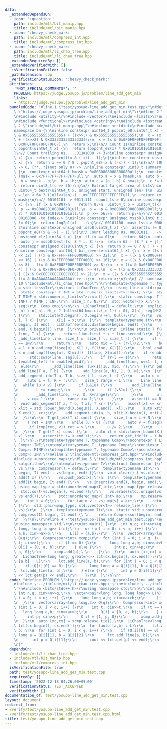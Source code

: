 ```yaml
---
data:
  _extendedDependsOn:
  - icon: ':question:'
    path: include/mtl/bit_manip.hpp
    title: include/mtl/bit_manip.hpp
  - icon: ':heavy_check_mark:'
    path: include/mtl/compress_int.hpp
    title: include/mtl/compress_int.hpp
  - icon: ':heavy_check_mark:'
    path: include/mtl/li_chao_tree.hpp
    title: include/mtl/li_chao_tree.hpp
  _extendedRequiredBy: []
  _extendedVerifiedWith: []
  _isVerificationFailed: false
  _pathExtension: cpp
  _verificationStatusIcon: ':heavy_check_mark:'
  attributes:
    '*NOT_SPECIAL_COMMENTS*': ''
    PROBLEM: https://judge.yosupo.jp/problem/line_add_get_min
    links:
    - https://judge.yosupo.jp/problem/line_add_get_min
  bundledCode: "#line 1 \"test/yosupo-line_add_get_min.test.cpp\"\n#define PROBLEM\
    \ \"https://judge.yosupo.jp/problem/line_add_get_min\"\r\n#line 2 \"include/mtl/li_chao_tree.hpp\"\
    \n#include <utility>\r\n#include <vector>\r\n#include <limits>\r\n#include <numeric>\r\
    \n#include <functional>\r\n#include <cstring>\r\n#include <iostream>\r\n#line\
    \ 2 \"include/mtl/bit_manip.hpp\"\n#include <cstdint>\n#include <cassert>\n\n\
    namespace bm {\n\ninline constexpr uint64_t popcnt_e8(uint64_t x) {\n  x = (x\
    \ & 0x5555555555555555) + ((x>>1) & 0x5555555555555555);\n  x = (x & 0x3333333333333333)\
    \ + ((x>>2) & 0x3333333333333333);\n  x = (x & 0x0F0F0F0F0F0F0F0F) + ((x>>4) &\
    \ 0x0F0F0F0F0F0F0F0F);\n  return x;\n}\n// Count 1s\ninline constexpr unsigned\
    \ popcnt(uint64_t x) {\n  return (popcnt_e8(x) * 0x0101010101010101) >> 56;\n\
    }\n// Count trailing 0s. ...01101000 -> 3\ninline constexpr unsigned ctz(uint64_t\
    \ x) {\n  return popcnt((x & (-x)) - 1);\n}\ninline constexpr unsigned ctz8(uint8_t\
    \ x) {\n  return x == 0 ? 8 : popcnt_e8((x & (-x)) - 1);\n}\n// [00..0](8bit)\
    \ -> 0, [**..*](not only 0) -> 1\ninline constexpr uint8_t summary(uint64_t x)\
    \ {\n  constexpr uint64_t hmask = 0x8080808080808080ull;\n  constexpr uint64_t\
    \ lmask = 0x7F7F7F7F7F7F7F7Full;\n  auto a = x & hmask;\n  auto b = x & lmask;\n\
    \  b = hmask - b;\n  b = ~b;\n  auto c = (a | b) & hmask;\n  c *= 0x0002040810204081ull;\n\
    \  return uint8_t(c >> 56);\n}\n// Extract target area of bits\ninline constexpr\
    \ uint64_t bextr(uint64_t x, unsigned start, unsigned len) {\n  uint64_t mask\
    \ = len < 64 ? (1ull<<len)-1 : 0xFFFFFFFFFFFFFFFFull;\n  return (x >> start) &\
    \ mask;\n}\n// 00101101 -> 00111111 -count_1s-> 6\ninline constexpr unsigned log2p1(uint8_t\
    \ x) {\n  if (x & 0x80)\n    return 8;\n  uint64_t p = uint64_t(x) * 0x0101010101010101ull;\n\
    \  p -= 0x8040201008040201ull;\n  p = ~p & 0x8080808080808080ull;\n  p = (p >>\
    \ 7) * 0x0101010101010101ull;\n  p >>= 56;\n  return p;\n}\n// 00101100 -mask_mssb->\
    \ 00100000 -to_index-> 5\ninline constexpr unsigned mssb8(uint8_t x) {\n  assert(x\
    \ != 0);\n  return log2p1(x) - 1;\n}\n// 00101100 -mask_lssb-> 00000100 -to_index->\
    \ 2\ninline constexpr unsigned lssb8(uint8_t x) {\n  assert(x != 0);\n  return\
    \ popcnt_e8((x & -x) - 1);\n}\n// Count leading 0s. 00001011... -> 4\ninline constexpr\
    \ unsigned clz(uint64_t x) {\n  if (x == 0)\n    return 64;\n  auto i = mssb8(summary(x));\n\
    \  auto j = mssb8(bextr(x, 8 * i, 8));\n  return 63 - (8 * i + j);\n}\ninline\
    \ constexpr unsigned clz8(uint8_t x) {\n  return x == 0 ? 8 : 7 - mssb8(x);\n\
    }\ninline constexpr uint64_t bit_reverse(uint64_t x) {\n  x = ((x & 0x00000000FFFFFFFF)\
    \ << 32) | ((x & 0xFFFFFFFF00000000) >> 32);\n  x = ((x & 0x0000FFFF0000FFFF)\
    \ << 16) | ((x & 0xFFFF0000FFFF0000) >> 16);\n  x = ((x & 0x00FF00FF00FF00FF)\
    \ << 8) | ((x & 0xFF00FF00FF00FF00) >> 8);\n  x = ((x & 0x0F0F0F0F0F0F0F0F) <<\
    \ 4) | ((x & 0xF0F0F0F0F0F0F0F0) >> 4);\n  x = ((x & 0x3333333333333333) << 2)\
    \ | ((x & 0xCCCCCCCCCCCCCCCC) >> 2);\n  x = ((x & 0x5555555555555555) << 1) |\
    \ ((x & 0xAAAAAAAAAAAAAAAA) >> 1);\n  return x;\n}\n\n} // namespace bm\n#line\
    \ 10 \"include/mtl/li_chao_tree.hpp\"\n\r\ntemplate<typename T, typename Comp\
    \ = std::less<T>>\r\nstruct LiChaoTree {\r\n  using Line = std::pair<T, T>;\r\n\
    \  static constexpr T INF = std::numeric_limits<T>::max();\r\n  static constexpr\
    \ T MINF = std::numeric_limits<T>::min();\r\n  static constexpr T INV = Comp()(MINF,\
    \ INF) ? MINF : INF;\r\n  size_t n, N;\r\n  std::vector<T> X;\r\n  std::vector<Line>\
    \ seg;\r\n  Comp cmp;\r\n\r\n  LiChaoTree() = default;\r\n  explicit LiChaoTree(size_t\
    \ _n) : n(_n), N(_n ? 1ull<<(64-bm::clz(_n-1)) : 0), X(n), seg(N*2, {0, INV})\
    \ {\r\n    std::iota(X.begin(), X.begin()+n, 0ull);\r\n  }\r\n  void set_x(size_t\
    \ i, T x) {\r\n    X[i] = x;\r\n  }\r\n  template<typename It>\r\n  LiChaoTree(It\
    \ begin, It end) : LiChaoTree(std::distance(begin, end)) {\r\n    std::copy(begin,\
    \ end, X.begin());\r\n  }\r\n\r\n private:\r\n  inline static T f(const Line&\
    \ line, T x) {\r\n    return line.first * x + line.second;\r\n  }\r\n\r\n  void\
    \ _add_line(Line line, size_t u, size_t l, size_t r) {\r\n    if (line.second\
    \ == INV)\r\n      return;\r\n    auto mid = l + (r-l)/2;\r\n    bool enabled_left\
    \ = l < n and cmp(f(seg[u], X[l]), f(line, X[l]));\r\n    bool enabled_mid = mid\
    \ < n and cmp(f(seg[u], X[mid]), f(line, X[mid]));\r\n    if (enabled_mid)\r\n\
    \      std::swap(line, seg[u]);\r\n    if (r-l == 1)\r\n      return;\r\n    if\
    \ (enabled_left != enabled_mid)\r\n      _add_line(line, u<<1, l, mid);\r\n  \
    \  else\r\n      _add_line(line, (u<<1)|1u, mid, r);\r\n  }\r\n public:\r\n  void\
    \ add_line(T a, T b) {\r\n    _add_line({a, b}, 1, 0, N);\r\n  }\r\n\r\n  void\
    \ add_segment_idx(T a, T b, size_t l, size_t r) {\r\n    auto u = l+N, v = r+N;\r\
    \n    auto L = l, R = r;\r\n    size_t range = 1;\r\n    Line line{a,b};\r\n \
    \   while (u < v) {\r\n      if (u&1u) {\r\n        _add_line(line, u++, L, L+range);\r\
    \n        L += range;\r\n      }\r\n      if (v&1u) {\r\n        R -= range;\r\
    \n        _add_line(line, --v, R, R+range);\r\n      }\r\n      u >>= 1;\r\n \
    \     v >>= 1;\r\n      range <<= 1;\r\n    }\r\n    assert(L == R);\r\n  }\r\n\
    \  void add_segment(T a, T b, T xl, T xr) {\r\n    assert(xl <= xr);\r\n    auto\
    \ xlit = std::lower_bound(X.begin(), X.end(), xl);\r\n    auto xrit = std::lower_bound(xlit,\
    \ X.end(), xr);\r\n    add_segment_idx(a, b, xlit-X.begin(), xrit-X.begin());\r\
    \n  }\r\n\r\n  T get_idx(T i) const {\r\n    size_t u = i + N;\r\n    T x = X[i];\r\
    \n    T ret = INV;\r\n    while (u > 0) {\r\n      auto v = f(seg[u], x);\r\n\
    \      if (cmp(ret, v)) ret = v;\r\n      u /= 2;\r\n    }\r\n    return ret;\r\
    \n  }\r\n  T get(T x) const {\r\n    auto it = std::lower_bound(X.begin(), X.end(),\
    \ x);\r\n    assert(it != X.end());\r\n    return get_idx(it - X.begin());\r\n\
    \  }\r\n};\r\ntemplate<typename T, typename Comp>\r\nconstexpr T LiChaoTree<T,\
    \ Comp>::INF;\r\ntemplate<typename T, typename Comp>\r\nconstexpr T LiChaoTree<T,\
    \ Comp>::MINF;\r\ntemplate<typename T, typename Comp>\r\nconstexpr T LiChaoTree<T,\
    \ Comp>::INV;\r\n#line 2 \"include/mtl/compress_int.hpp\"\n#include <set>\r\n\
    #include <unordered_map>\r\n#line 5 \"include/mtl/compress_int.hpp\"\n#include\
    \ <algorithm>\r\n\r\ntemplate<typename T>\r\nstruct Compressor {\r\n  std::vector<T>\
    \ vs;\r\n  Compressor() = default;\r\n  template<typename It>\r\n  Compressor(It\
    \ begin, It end) : vs(begin, end) {}\r\n  void clear() { vs.clear(); }\r\n  void\
    \ add(T x) {\r\n    vs.push_back(x);\r\n  }\r\n  template<typename It>\r\n  void\
    \ add(It begin, It end) {\r\n    vs.insert(vs.end(), begin, end);\r\n  }\r\n \
    \ using map_type = std::unordered_map<T,int>;\r\n  map_type release() {\r\n  \
    \  std::sort(vs.begin(), vs.end());\r\n    vs.erase(std::unique(vs.begin(), vs.end()),\
    \ vs.end());\r\n    std::unordered_map<T,int> mp;\r\n    mp.reserve(vs.size());\r\
    \n    int k = 0;\r\n    for (auto v : vs) mp[v] = k++;\r\n    return mp;\r\n \
    \ }\r\n  std::pair<map_type, std::vector<T>> release_tie() {\r\n    return std::make_pair(release(),\
    \ vs);\r\n  }\r\n  template<typename It>\r\n  static std::unordered_map<T,int>\
    \ compress(It begin, It end) {\r\n    return Compressor(begin, end).release();\r\
    \n  }\r\n};\r\n#line 4 \"test/yosupo-line_add_get_min.test.cpp\"\n#include <bits/stdc++.h>\r\
    \nusing namespace std;\r\n\r\nint main() {\r\n  int n,q; cin>>n>>q;\r\n  vector<pair<long\
    \ long, long long>> L(n);\r\n  for (int i = 0; i < n; i++) {\r\n    long long\
    \ a,b; cin>>a>>b;\r\n    L[i] = {a,b};\r\n  }\r\n  vector<array<long long,3>>\
    \ Q(q);\r\n  Compressor<int> xcmp;\r\n  for (int i = 0; i < q; i++) {\r\n    int\
    \ t; cin>>t;\r\n    if (t == 0) {\r\n      long long a,b; cin>>a>>b;\r\n     \
    \ Q[i] = {0, a, b};\r\n    } else {\r\n      int p; cin>>p;\r\n      Q[i] = {1,\
    \ p, 0};\r\n      xcmp.add(p);\r\n    }\r\n  }\r\n  auto [xc,cx] = xcmp.release_tie();\r\
    \n  LiChaoTree<long long, greater<>> lct(cx.begin(), cx.end());\r\n  for (auto\
    \ [a,b] : L)\r\n    lct.add_line(a, b);\r\n  for (int i = 0; i < q; i++) {\r\n\
    \    if (Q[i][0] == 0) {\r\n      long long a = Q[i][1], b = Q[i][2];\r\n    \
    \  lct.add_line(a, b);\r\n    } else {\r\n      int p = Q[i][1];\r\n      cout\
    \ << lct.get(p) << endl;\r\n    }\r\n  }\r\n}\n"
  code: "#define PROBLEM \"https://judge.yosupo.jp/problem/line_add_get_min\"\r\n\
    #include \"../include/mtl/li_chao_tree.hpp\"\r\n#include \"../include/mtl/compress_int.hpp\"\
    \r\n#include <bits/stdc++.h>\r\nusing namespace std;\r\n\r\nint main() {\r\n \
    \ int n,q; cin>>n>>q;\r\n  vector<pair<long long, long long>> L(n);\r\n  for (int\
    \ i = 0; i < n; i++) {\r\n    long long a,b; cin>>a>>b;\r\n    L[i] = {a,b};\r\
    \n  }\r\n  vector<array<long long,3>> Q(q);\r\n  Compressor<int> xcmp;\r\n  for\
    \ (int i = 0; i < q; i++) {\r\n    int t; cin>>t;\r\n    if (t == 0) {\r\n   \
    \   long long a,b; cin>>a>>b;\r\n      Q[i] = {0, a, b};\r\n    } else {\r\n \
    \     int p; cin>>p;\r\n      Q[i] = {1, p, 0};\r\n      xcmp.add(p);\r\n    }\r\
    \n  }\r\n  auto [xc,cx] = xcmp.release_tie();\r\n  LiChaoTree<long long, greater<>>\
    \ lct(cx.begin(), cx.end());\r\n  for (auto [a,b] : L)\r\n    lct.add_line(a,\
    \ b);\r\n  for (int i = 0; i < q; i++) {\r\n    if (Q[i][0] == 0) {\r\n      long\
    \ long a = Q[i][1], b = Q[i][2];\r\n      lct.add_line(a, b);\r\n    } else {\r\
    \n      int p = Q[i][1];\r\n      cout << lct.get(p) << endl;\r\n    }\r\n  }\r\
    \n}"
  dependsOn:
  - include/mtl/li_chao_tree.hpp
  - include/mtl/bit_manip.hpp
  - include/mtl/compress_int.hpp
  isVerificationFile: true
  path: test/yosupo-line_add_get_min.test.cpp
  requiredBy: []
  timestamp: '2022-12-18 04:26:00+09:00'
  verificationStatus: TEST_ACCEPTED
  verifiedWith: []
documentation_of: test/yosupo-line_add_get_min.test.cpp
layout: document
redirect_from:
- /verify/test/yosupo-line_add_get_min.test.cpp
- /verify/test/yosupo-line_add_get_min.test.cpp.html
title: test/yosupo-line_add_get_min.test.cpp
---
```

